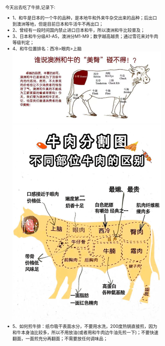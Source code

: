 今天出去吃了牛排,记录下:

- 1、和牛是日本的一个牛的品种，是本地牛和外来牛杂交出来的品种；后出口到澳洲等地，但是目前日本和牛活牛不再出口；
- 2、曾经有一段时间国内禁止进口日本和牛，所以澳洲和牛比较普及；
- 3、日本和牛分级A1-A5，澳洲分M1-M9；数字越高越贵；通过雪花来对牛肉等级判定；
- 4、和牛位置排名：西冷>眼肉>上脑 ![和牛位置](和牛.jpg)![和牛位置](和牛2.jpg)
- 5、如何煎牛排：纸巾吸干表面水分，不要用水洗，200度热锅直接煎，因为和牛本身油比较多，所以不用放油(或者用和牛肉边牛油先煎一下)；不要快速翻面，一面煎充分再翻面；不需要放任何调味品；